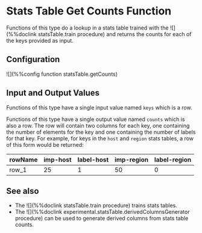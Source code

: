 # Stats Table Get Counts Function

Functions of this type do a lookup in a stats table trained with the ![](%%doclink statsTable.train procedure) and returns 
the counts for each of the keys provided as input.

## Configuration

![](%%config function statsTable.getCounts)

## Input and Output Values

Functions of this type have a single input value named `keys` which is a row.

Functions of this type have a single output value named `counts` which is also a row. 
The row will contain two columns for each key, one containing the number of elements 
for the key and one containing the number of labels for that key. For example, for 
 keys in the `host` and `region` stats tables, a row of this form would be returned:

|  rowName   |  imp-host  |  label-host | imp-region  | label-region |
|----------|---|---|---|---|
| row_1     | 25  | 1 | 50 | 0 |


## See also
* The ![](%%doclink statsTable.train procedure) trains stats tables.
* The ![](%%doclink experimental.statsTable.derivedColumnsGenerator procedure) can be used to generate derived columns from stats table counts.

